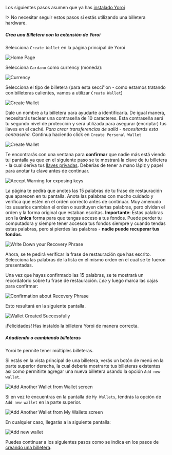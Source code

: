 
Los siguientes pasos asumen que ya has [instalado Yoroi](es/Wallets/Yoroi/yoroi.md#install)

!> No necesitar seguir estos pasos si estás utilizando una billetera hardware.

##### Crea una Billetera con la extensión de Yoroi

Selecciona `Create Wallet` en la página principal de Yoroi

![Home Page](https://raw.githubusercontent.com/cardano-community/support-faq/images/docs/images/yoroi-home.jpg ':size=50%')

Selecciona `Cardano` como currency (moneda):

![Currency](https://raw.githubusercontent.com/cardano-community/support-faq/images/docs/images/yoroi-select-currency.jpg ':size=30%')

Selecciona el tipo de billetera (para esta secci''on - como estamos tratando con billeteras calientes, vamos a utilizar `Create Wallet`)

![Create Wallet](https://raw.githubusercontent.com/cardano-community/support-faq/images/docs/images/yoroi-create-wallet.jpg ':size=30%')

Dale un nombre a tu billetera para ayudarte a identificarla. De igual manera, necesitarás teclear una contraseña de 10 caracteres. Esta contraseña será tu segundo nivel de protección y será utilizada para asegurar (encriptar) tus llaves en el caché. *Para crear transferencias de salid - necesitarás esta contraseña.* Continua haciendo click en `Create Personal Wallet`

![Create Wallet](https://raw.githubusercontent.com/cardano-community/support-faq/images/docs/images/yoroi-new-wallet.jpg ':size=30%')

Te encontrarás con una ventana para **confirmar** que nadie más está viendo tui pantalla ya que en el siguiente paso se te mostrará la clave de tu billetera - la cual deriva tus [llaves privadas](es/wallets.md#basics-about-private-keys). Deberías de tener a mano lápiz y papel para anotar tu clave antes de continuar.

![Accept Warning for exposing keys](https://raw.githubusercontent.com/cardano-community/support-faq/images/docs/images/yoroi-seed-acceptance.jpg ':size=30%')

La página te pedirá que anotes las 15 palabras de tu frase de restauración que aparecen en tu pantalla. Anota las palabras con mucho cuidado y verifica que estén en el orden correcto antes de continuar. Muy amenudo los usuarios cambian el orden o sustituyen ciertas palabras, pero olvidan el orden y la forma original que estaban escritas.
**Importante**: Estas palabras son la **única** forma para que tengas acceso a tus fondos. Puede perder tu computadora y siempre tener accesoa tus fondos siempre y cuando tendas estas palabras, pero si pierdes las palabras - **nadie puede recuperar tus fondos**.

![Write Down your Recovery Phrase](https://raw.githubusercontent.com/cardano-community/support-faq/images/docs/images/yoroi-seed.jpg ':size=30%')

Ahora, se te pedirá verificar la frase de restauración que has escrito. Selecciona las palabras de la lista en el mismo orden en el cual se te fueron presentadas.

Una vez que hayas confirmado las 15 palabras, se te mostrará un recordatorio sobre tu frase de restauración. *Lee* y luego marca las cajas para confirmar:

![Confirmation about Recovery Phrase](https://raw.githubusercontent.com/cardano-community/support-faq/images/docs/images/yoroi-confirm-seed.jpg ':size=30%')

Esto resultará en la siguiente pantalla.

![Wallet Created Successfully](https://raw.githubusercontent.com/cardano-community/support-faq/images/docs/images/yoroi-wallet-created.jpg ':size=30%')

¡Felicidades! Has instaldo la billetera Yoroi de manera correcta.

##### Añadiendo o cambiando billeteras

Yoroi te permite tener múltiples billeteras.

Si estás en la vista principal de una billetera, verás un botón de menú en la parte superior derecha, la cual debería mostrarte tus billeteras existentes así como permitirte agregar una nueva billetera usando la opción `Add new wallet`.

![Add Another Wallet from Wallet screen](https://raw.githubusercontent.com/cardano-community/support-faq/images/docs/images/yoroi-multiple-wallet-add.jpg ':size=30%')

Si en vez te encuentras en la pantalla de `My Wallets`, tendrás la opción de `Add new wallet` en la parte superior.

![Add Another Wallet from My Wallets screen](https://raw.githubusercontent.com/cardano-community/support-faq/images/docs/images/yoroi-multiple-wallet-add2.jpg ':size=30%')

En cualquier caso, llegarás a la siguiente pantalla:

![Add new wallet](https://raw.githubusercontent.com/cardano-community/support-faq/images/docs/images/yoroi-multiple-add-new-wallet.jpg ':size=30%')

Puedes continuar a los siguientes pasos como se indica en los pasos de [creando una billetera](#create-a-wallet-on-yoroi-extension-or-addon).
